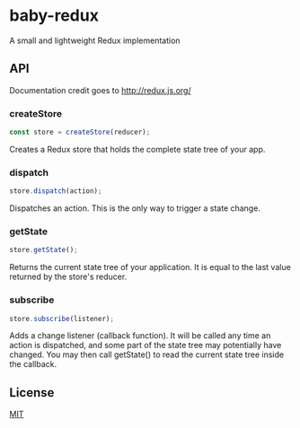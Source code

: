 # baby-redux

A small and lightweight Redux implementation  


## API

Documentation credit goes to http://redux.js.org/ 

### createStore
```javascript 
const store = createStore(reducer);
```

Creates a Redux store that holds the complete state tree of your app.

### dispatch

```javascript
store.dispatch(action);
```

Dispatches an action. This is the only way to trigger a state change.

### getState 

```javascript
store.getState();
```

Returns the current state tree of your application.
It is equal to the last value returned by the store's reducer.

### subscribe

```javascript
store.subscribe(listener);
```

Adds a change listener (callback function). It will be called any time an action is dispatched, and some part of the state tree may potentially have changed. 
You may then call getState() to read the current state tree inside the callback.


## License

[MIT](./LICENSE "License MIT")